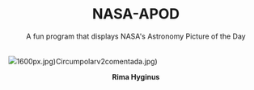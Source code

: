 <div align="center">
  <h1>
    NASA-APOD
  </h1>
</div>
  
<div align="center">
  A fun program that displays NASA's Astronomy Picture of the Day
</div>

<br>

![](https://apod.nasa.gov/apod/image/2502/20250205_rima_hyginus_mirabella_1500px.jpg)1600px.jpg)Circumpolarv2comentada.jpg)

<p align = "center">
  <b>Rima Hyginus</b>
</p>
